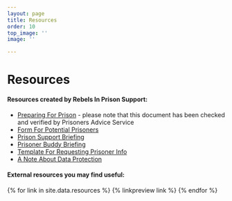 ```yaml
---
layout: page
title: Resources
order: 10
top_image: ''
image: ''

---
```

# Resources

#### Resources created by Rebels In Prison Support:

* [Preparing For Prison](https://docs.google.com/document/d/1b6EdsHKM6z8Q2NW6jk4PbxOKVIJeH6UaPi2fOnks314/edit?usp=sharing "Preparing For Prison") - please note that this document has been checked and verified by Prisoners Advice Service
* [Form For Potential Prisoners](https://form.jotform.com/rebelsinprison/form-for-potential-prisoners "Form for potential prisoners")
* [Prison Support Briefing](https://docs.google.com/document/d/1gGYOGKxuammDzSwhSUBjiabNqAMWSNUIoK7DO8DEv84/edit?usp=sharing "Prison Support Briefing")
* [Prisoner Buddy Briefing](https://docs.google.com/document/d/1_QlgO149_iTqJE21jRacwITPmxt65pkyQrfbsvffqNM/edit?usp=sharing "Prisoner Buddy Briefing")
* [Template For Requesting Prisoner Info](https://docs.google.com/document/d/1an5An_lo7VVGKAgV3wHq3x-THuci2Lek0nZWyXbW5Gw/edit?usp=drivesdk "Template For Requesting Prisoner Info")
* [A Note About Data Protection](https://docs.google.com/document/d/1oQAGNWWcr842ImJ2SjM5GlkQJzlCkW8LyDspmdVJHtM/edit?usp=drivesdk "A Note About Data Protection")

#### External resources you may find useful:

{% for link in site.data.resources %}
{% linkpreview link %}
{% endfor %}
